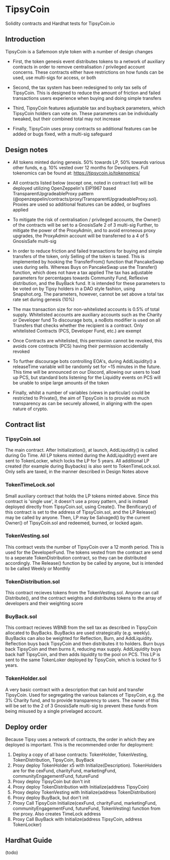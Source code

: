 # TipsyCoin

Solidity contracts and Hardhat tests for TipsyCoin.io

## Introduction
TipsyCoin is a Safemoon style token with a number of design changes

- First, the token genesis event distributes tokens to a network of auxiliary contracts in order to remove centralisation / privileged account concerns. These contracts either have restrictions on how funds can be used, use multi-sigs for access, or both

- Second, the tax system has been redesigned to only tax sells of TipsyCoin. This is designed to reduce the amount of friction and failed transactions users experience when buying and doing simple transfers

- Third, TipsyCoin features adjustable tax and buyback parameters, which TipsyCoin holders can vote on. These parameters can be individually tweaked, but their combined total may not increase

- Finally, TipsyCoin uses proxy contracts so additional features can be added or bugs fixed, with a multi-sig safeguard

## Design notes
- All tokens minted during genesis. 50% towards LP, 50% towards various other funds, e.g. 10% vested over 12 months for Devolopers. Full tokenomics can be found at: https://tipsycoin.io/tokenomics/

- All contracts listed below (except one, noted in contract list) will be deployed utilizing OpenZeppelin's EIP1967 based TransparentUpgradeableProxy pattern (@openzeppelin/contracts/proxy/TransparentUpgradeableProxy.sol). Proxies are used so additional features can be added, or bugfixes applied

- To mitigate the risk of centralisation / privileged accounts, the Owner() of the contracts will be set to a GnosisSafe 2 of 3 multi-sig
Further, to mitigate the power of the ProxyAdmin, and to avoid erroneous proxy upgrades, the ProxyAdmin account will be transferred to a 4 of 5 GnosisSafe multi-sig

- In order to reduce friction and failed transactions for buying and simple transfers of the token, only Selling of the token is taxed. This is implemented by hooking the TransferFrom() function that PancakeSwap uses during sells. Whereas Buys on PancakeSwap use the Transfer() function, which does not have a tax applied
The tax has adjustable parameters for percentages towards Community Fund, Reflexive distribution, and the BuyBack fund. It is intended for these parameters to be voted on by Tipsy holders in a DAO style fashion, using Snapshot.org. The parameters, however, cannot be set above a total tax rate set during genesis (10%)

- The max transaction size for non-whitelisted accounts is 0.5% of total supply. Whitelisted accounts are auxiliary accounts such as the Charity or Developer fund
To discourage bots, a noBots modifier is used on all Transfers that checks whether the recipient is a contract. Only whitelisted Contracts (PCS, Developer Fund, etc.) are exempt

- Once Contracts are whitelisted, this permission cannot be revoked, this avoids core contracts (PCS) having their permission accidentally revoked

- To further discourage bots controlling EOA's, during AddLiquidity() a releaseTime variable will be randomly set for ~15 minutes in the future. This time will be announced on our Discord, allowing our users to load up PCS, but standard bots listening for the Liquidity events on PCS will be unable to snipe large amounts of the token

- Finally, whilst a number of variables (views in particular) could be restricted to Private(), the aim of TipsyCoin is to provide as much transparency as can be securely allowed, in aligning with the open nature of crypto.


## Contract list
### TipsyCoin.sol 
The main contract. After Initialization(), at launch, AddLiquidity() is called during Go Time. All LP tokens minted during the AddLiquidity() event are sent to TokenLocker, which locks the LP for 5 years. All additional LP created (for example during Buybacks) is also sent to TokenTimeLock.sol. Only sells are taxed, in the manner described in Design Notes above

### TokenTimeLock.sol 
Small auxiliary contract that holds the LP tokens minted above. Since this contract is 'single use', it doesn't use a proxy pattern, and is instead deployed directly from TipsyCoin.sol, using Create(). The Benificary() of this contract is set to the address of TipsyCoin.sol, and the LP Release() may be called by anyone. Then, LP may be Salvaged() by the current Owner() of TipsyCoin.sol and redeemed, burned, or locked again.

### TokenVesting.sol
This contract vests the number of TipsyCoin over a 12 month period. This is used for the DeveloperFund. The tokens vested from the contract are send to a seperate TokenDistribution contract, so they can be distributed accordingly. The Release() function by be called by anyone, but is intended to be called Weekly or Monthly

### TokenDistribution.sol
This contract recieves tokens from the TokenVesting.sol. Anyone can call Distribute(), and the contract weights and distributes tokens to the array of developers and their weighting score

### BuyBack.sol
This contract recieves WBNB from the sell tax as described in TipsyCoin allocated to BuyBacks. BuyBacks are used strategically (e.g. weekly). BuyBacks can also be weighted for Reflection, Burn, and AddLiquidity. Reflection buys back TipsyCoin and then distributes it to holders. Burn buys back TipsyCoin and then burns it, reducing max supply. AddLiquidity buys back half TipsyCoin, and then adds liquidity to the pool on PCS. This LP is sent to the same TokenLoker deployed by TipsyCoin, which is locked for 5 years.

### TokenHolder.sol
A very basic contract with a description that can hold and transfer TipsyCoin. Used for segregating the various balances of TipsyCoin, e.g. the 3% Charity fund, and to provide transparency to users. The owner of this will be set to the 2 of 3 GnosisSafe multi-sig to prevent these funds from being misused by a single privelaged account.

## Deploy order
Because Tipsy uses a network of contracts, the order in which they are deployed is important. This is the recommended order for deployment:
1. Deploy a copy of all base contracts: TokenHolder, TokenVesting, TokenDistribution, TipsyCoin, BuyBack
2. Proxy deploy TokenHolder x5 with Initialize(Description). TokenHolders are for the cexFund, charityFund, marketingFund, communityEngagementFund, futureFund
3. Proxy deploy TipsyCoin but don't init
4. Proxy deploy TokenDistribution with Initialize(address TipsyCoin)
5. Proxy deploy TokenVesting with Initialize(address TokenDistribution)
6. Proxy deploy BuyBack, but don't init
7. Proxy Call TipsyCoin Initialize(cexFund, charityFund, marketingFund, communityEngagementFund, futureFund, TokenVesting) function from the proxy. Also creates TimeLock address
8. Proxy Call BuyBack with Initialize(address TipsyCoin, address TokenLocker)

## Hardhat Guide

(todo)
